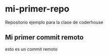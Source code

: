 # mi-primer-repo
Repositorio ejemplo para la clase de coderhouse

## Mi primer commit remoto
esto es un commit remoto